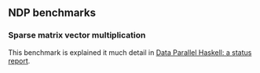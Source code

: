 ## NDP benchmarks

### Sparse matrix vector multiplication


This benchmark is explained it much detail in [ Data Parallel Haskell: a status report](http://www.cse.unsw.edu.au/~chak/papers/CLPKM07.html).  
